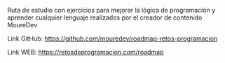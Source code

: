 Ruta de estudio con ejercicios para mejorar la lógica de programación y aprender cualquier lenguaje realizados por el creador de contenido MoureDev


Link GitHub: https://github.com/mouredev/roadmap-retos-programacion

Link WEB: https://retosdeprogramacion.com/roadmap

